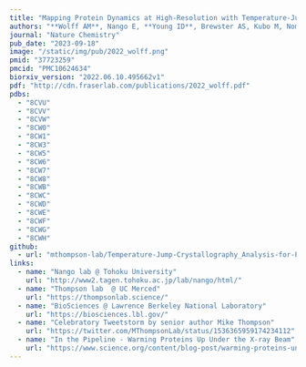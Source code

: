 ```yaml
---
title: "Mapping Protein Dynamics at High-Resolution with Temperature-Jump X-ray Crystallography"
authors: "**Wolff AM**, Nango E, **Young ID**, Brewster AS, Kubo M, Nomura T, Sugahara M, Owada S, **Barad BA, Ito K**, Bhowmick A, Carbajo S, Hino T, Holton JM, Im D, O'Riordan LJ, Tanaka T, Tanaka R, Sierra RG, Yumoto F, Tono K, Iwata S, Sauter NK, **Fraser JS, Thompson MC**"
journal: "Nature Chemistry"
pub_date: "2023-09-18"
image: "/static/img/pub/2022_wolff.png"
pmid: "37723259"
pmcid: "PMC10624634"
biorxiv_version: "2022.06.10.495662v1"
pdf: "http://cdn.fraserlab.com/publications/2022_wolff.pdf"
pdbs:
  - "8CVU"
  - "8CVV"
  - "8CVW"
  - "8CW0"
  - "8CW1"
  - "8CW3"
  - "8CW5"
  - "8CW6"
  - "8CW7"
  - "8CW8"
  - "8CWB"
  - "8CWC"
  - "8CWD"
  - "8CWE"
  - "8CWF"
  - "8CWG"
  - "8CWH"
github:
  - url: "mthompson-lab/Temperature-Jump-Crystallography_Analysis-for-Paper"
links:
  - name: "Nango lab @ Tohoku University"
    url: "http://www2.tagen.tohoku.ac.jp/lab/nango/html/"
  - name: "Thompson lab  @ UC Merced"
    url: "https://thompsonlab.science/"
  - name: "BioSciences @ Lawrence Berkeley National Laboratory"
    url: "https://biosciences.lbl.gov/"
  - name: "Celebratory Tweetstorm by senior author Mike Thompson"
    url: "https://twitter.com/MThompsonLab/status/1536365959174234112"
  - name: "In the Pipeline - Warming Proteins Up Under the X-ray Beam"
    url: "https://www.science.org/content/blog-post/warming-proteins-under-x-ray-beam"
---
```

